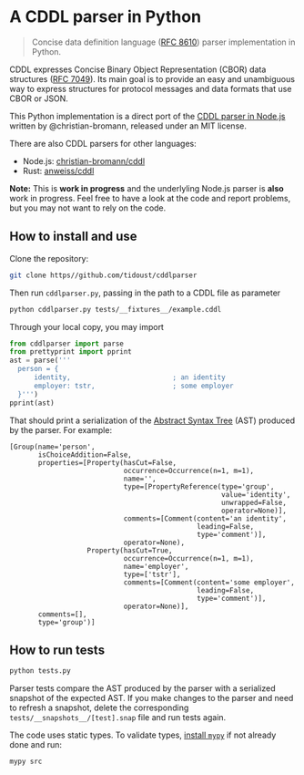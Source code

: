# A CDDL parser in Python

> Concise data definition language ([RFC 8610](https://tools.ietf.org/html/rfc8610)) parser implementation in Python.

CDDL expresses Concise Binary Object Representation (CBOR) data structures ([RFC 7049](https://tools.ietf.org/html/rfc7049)). Its main goal is to provide an easy and unambiguous way to express structures for protocol messages and data formats that use CBOR or JSON.

This Python implementation is a direct port of the [CDDL parser in Node.js](https://github.com/christian-bromann/cddl) written by @christian-bromann, released under an MIT license.

There are also CDDL parsers for other languages:
- Node.js: [christian-bromann/cddl](https://github.com/christian-bromann/cddl)
- Rust: [anweiss/cddl](https://github.com/anweiss/cddl)

__Note:__ This is __work in progress__ and the underlyling Node.js parser is __also__ work in progress. Feel free to have a look at the code and report problems, but you may not want to rely on the code.

## How to install and use

Clone the repository:

```bash
git clone https//github.com/tidoust/cddlparser
```

Then run `cddlparser.py`, passing in the path to a CDDL file as parameter

```bash
python cddlparser.py tests/__fixtures__/example.cddl
```

Through your local copy, you may import

```python
from cddlparser import parse
from prettyprint import pprint
ast = parse('''
  person = {
      identity,                         ; an identity
      employer: tstr,                   ; some employer
  }''')
pprint(ast)
```

That should print a serialization of the [Abstract Syntax Tree](https://en.wikipedia.org/wiki/Abstract_syntax_tree) (AST) produced by the parser. For example:

```
[Group(name='person',
       isChoiceAddition=False,
       properties=[Property(hasCut=False,
                            occurrence=Occurrence(n=1, m=1),
                            name='',
                            type=[PropertyReference(type='group',
                                                    value='identity',
                                                    unwrapped=False,
                                                    operator=None)],
                            comments=[Comment(content='an identity',
                                              leading=False,
                                              type='comment')],
                            operator=None),
                   Property(hasCut=True,
                            occurrence=Occurrence(n=1, m=1),
                            name='employer',
                            type=['tstr'],
                            comments=[Comment(content='some employer',
                                              leading=False,
                                              type='comment')],
                            operator=None)],
       comments=[],
       type='group')]
```


## How to run tests

```bash
python tests.py
```

Parser tests compare the AST produced by the parser with a serialized snapshot of the expected AST. If you make changes to the parser and need to refresh a snapshot, delete the corresponding `tests/__snapshots__/[test].snap` file and run tests again.

The code uses static types. To validate types, [install `mypy`](https://mypy.readthedocs.io/en/stable/getting_started.html#installing-and-running-mypy) if not already done and run:

```bash
mypy src
```
